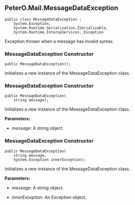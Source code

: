 ## PeterO.Mail.MessageDataException

    public class MessageDataException :
        System.Exception,
        System.Runtime.Serialization.ISerializable,
        System.Runtime.InteropServices._Exception

Exception thrown when a message has invalid syntax.

### MessageDataException Constructor

    public MessageDataException();

Initializes a new instance of the MessageDataException class.

### MessageDataException Constructor

    public MessageDataException(
        string message);

Initializes a new instance of the MessageDataException class.

<b>Parameters:</b>

 * <i>message</i>: A string object.

### MessageDataException Constructor

    public MessageDataException(
        string message,
        System.Exception innerException);

Initializes a new instance of the MessageDataException class.

<b>Parameters:</b>

 * <i>message</i>: A string object.

 * <i>innerException</i>: An Exception object.
